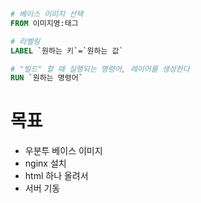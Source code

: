 ```Dockerfile

# 베이스 이미지 선택
FROM 이미지명:태그 

# 라벨링
LABEL `원하는 키`=`원하는 값`

# "빌드" 할 때 실행되는 명령어, 레이어를 생성한다
RUN `원하는 명령어`
```

# 목표
- 우분투 베이스 이미지
- nginx 설치
- html 하나 올려서
- 서버 기동